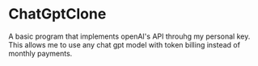 # ChatGptClone
A basic program that implements openAI's API throuhg my personal key. This allows me to use any chat gpt model with token billing instead of monthly payments.
